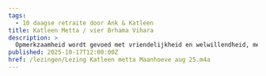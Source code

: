 ```yaml
---
tags:
  - 10 daagse retraite door Ank & Katleen
title: Katleen Metta / vier Brhama Vihara
description: >
  Opmerkzaamheid wordt gevoed met vriendelijkheid en welwillendheid, met compassie en vreugde om andermans voorspoed en gelijkmoedigheid
published: 2025-10-17T12:00:00Z
href: /lezingen/Lezing Katleen metta Maanhoeve aug 25.m4a
---
```

